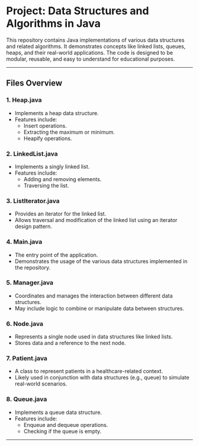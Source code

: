 # Project: Data Structures and Algorithms in Java

This repository contains Java implementations of various data structures and related algorithms. It demonstrates concepts like linked lists, queues, heaps, and their real-world applications. The code is designed to be modular, reusable, and easy to understand for educational purposes.

---

## Files Overview

### 1. **Heap.java**
- Implements a heap data structure.
- Features include:
  - Insert operations.
  - Extracting the maximum or minimum.
  - Heapify operations.

### 2. **LinkedList.java**
- Implements a singly linked list.
- Features include:
  - Adding and removing elements.
  - Traversing the list.

### 3. **ListIterator.java**
- Provides an iterator for the linked list.
- Allows traversal and modification of the linked list using an iterator design pattern.

### 4. **Main.java**
- The entry point of the application.
- Demonstrates the usage of the various data structures implemented in the repository.

### 5. **Manager.java**
- Coordinates and manages the interaction between different data structures.
- May include logic to combine or manipulate data between structures.

### 6. **Node.java**
- Represents a single node used in data structures like linked lists.
- Stores data and a reference to the next node.

### 7. **Patient.java**
- A class to represent patients in a healthcare-related context.
- Likely used in conjunction with data structures (e.g., queue) to simulate real-world scenarios.

### 8. **Queue.java**
- Implements a queue data structure.
- Features include:
  - Enqueue and dequeue operations.
  - Checking if the queue is empty.

---


